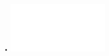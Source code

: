 - ![Microsoft Word - Peter Senge - The Fifth Discipline[1].pdf](../assets/Microsoft_Word_-_Peter_Senge_-_The_Fifth_Discipline[1]_1670313844767_0.pdf)